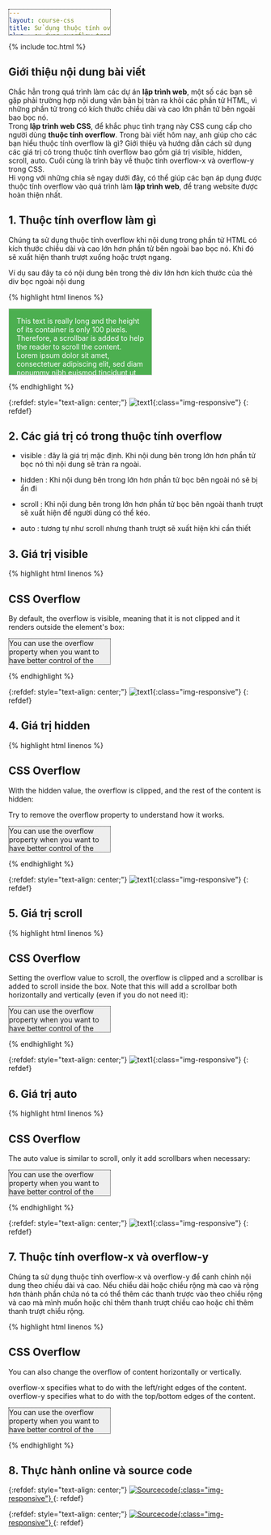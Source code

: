 ```yaml
---
layout: course-css
title: Sử dụng thuộc tính overflow trong CSS
slug : su-dung-overflow-trong-css
category: laptrinhweb
tags: [css]
summery: Overflow 
image: /images/blog/angular.png
description : Bạn đang lập trình web thì gặp trường hợp nội dung văn bản bị tràn ra khỏi các phần tử HTML. Bài viết dưới đây hướng dẫn bạn cách sử dụng thuộc tính overflow để khắc phục tình trạng trên. Trước hết cùng tìm hiểu thuộc tính overflow là gì? Sau đó lần lượt trình bày và hướng dẫn bạn cách thao tác với các giá trị có trong thuộc tính overflow gồm giá trị visible, hidden, scroll, auto. Cuối cùng là trình bày về thuộc tính overflow-x và overflow-y trong CSS. 
youtubeId: Ex3glZTCvlY
---
```


{% include toc.html %}

## **Giới thiệu nội dung bài viết**

Chắc hẳn trong quá trình làm các dự án <b>lập trình web</b>,  một số các bạn sẽ gặp phải trường hợp nội dung văn bản bị tràn ra khỏi các phần tử HTML, vì những phần tử trong có kích thước chiều dài và cao lớn phần tử bên ngoài bao bọc nó.
<br>
Trong <b>lập trình web CSS</b>, để khắc phục tình trạng này CSS cung cấp cho người dùng <b>thuộc tính overflow</b>. Trong bài viết hôm nay, anh giúp cho các bạn hiểu thuộc tính overflow là gì? Giới thiệu và hướng dẫn cách sử dụng các giá trị có trong thuộc tính overflow bao gồm giá trị visible, hidden, scroll, auto. Cuối cùng là trình bày về thuộc tính overflow-x và overflow-y trong CSS.
<br>
Hi vọng với những chia sẻ ngay dưới đây, có thể giúp các bạn áp dụng được thuộc tính overflow vào quá trình làm <b>lập trình web</b>, để trang website được hoàn thiện nhất.


## **1. Thuộc tính overflow làm gì**

Chúng ta sử dụng thuộc tính overflow khi nội dung trong phần tử HTML có kích thước chiều dài và cao lớn hơn phần tử bên ngoài bao bọc nó. Khi đó sẽ xuất hiện thanh trượt xuống hoặc trượt ngang.

Ví dụ sau đây ta có nội dung bên trong thẻ div lớn hơn kích thước của thẻ div bọc ngoài nội dung  

{% highlight html linenos %}

<!DOCTYPE html>
<html>
<head>
<style>
#overflowTest {
  background: #4CAF50;
  color: white;
  padding: 15px;
  width: 50%;
  height: 100px;
  overflow: scroll;
  border: 1px solid #ccc;
}
</style>
</head>
<body>

<div id="overflowTest">This text is really long and the height of its container is only 100 pixels. Therefore, a scrollbar is added to help the reader to scroll the content. Lorem ipsum dolor sit amet, consectetuer adipiscing elit, sed diam nonummy nibh euismod tincidunt ut laoreet dolore magna aliquam erat volutpat. Ut wisi enim ad minim veniam, quis nostrud exerci tation ullamcorper suscipit lobortis nisl ut aliquip ex ea commodo consequat. Duis autem vel eum iriure dolor in hendrerit in vulputate velit esse molestie consequat, vel illum dolore eu feugiat nulla facilisis at vero eros et accumsan et iusto odio dignissim qui blandit praesent luptatum zzril delenit augue duis dolore te feugiat nulla facilisi. Nam liber tempor cum soluta nobis eleifend option congue nihil imperdiet doming id quod mazim placerat facer possim assum. Typi non habent claritatem insitam; est usus legentis in iis qui facit eorum claritatem.</div>

</body>
</html>

{% endhighlight %}

{:refdef: style="text-align: center;"}
![text1](/images/post/css/overflow.png){:class="img-responsive"}
{: refdef}

## **2. Các giá trị có trong thuộc tính overflow**

- visible : đây là giá trị mặc định. Khi nội dung bên trong lớn hơn phần tử bọc nó thì nội dung sẽ tràn ra ngoài.

- hidden : Khi nội dung bên trong lớn hơn phần tử bọc bên ngoài nó sẽ bị ẩn đi

- scroll : Khi nội dung bên trong lớn hơn phần tử bọc bên ngoài thanh trượt sẽ xuất hiện để người dùng có thể kéo.

- auto : tương tự như scroll nhưng thanh trượt sẽ xuất hiện khi cần thiết

## **3. Giá trị visible**


{% highlight html linenos %}

<!DOCTYPE html>
<html>
<head>
<style>
div {
  background-color: #eee;
  width: 200px;
  height: 50px;
  border: 1px dotted black;
  overflow: visible;
}
</style>
</head>
<body>

<h2>CSS Overflow</h2>
<p>By default, the overflow is visible, meaning that it is not clipped and it renders outside the element's box:</p>

<div>You can use the overflow property when you want to have better control of the layout. The overflow property specifies what happens if content overflows an element's box.</div>

</body>
</html>

{% endhighlight %}

{:refdef: style="text-align: center;"}
![text1](/images/post/css/overflow1.png){:class="img-responsive"}
{: refdef}

## **4. Giá trị hidden**


{% highlight html linenos %}

<!DOCTYPE html>
<html>
<head>
<style>
div {
  background-color: #eee;
  width: 200px;
  height: 50px;
  border: 1px dotted black;
  overflow: hidden;
}
</style>
</head>
<body>

<h2>CSS Overflow</h2>
<p>With the hidden value, the overflow is clipped, and the rest of the content is hidden:</p>
<p>Try to remove the overflow property to understand how it works.</p>

<div>You can use the overflow property when you want to have better control of the layout. The overflow property specifies what happens if content overflows an element's box.</div>

</body>
</html>

{% endhighlight %}

{:refdef: style="text-align: center;"}
![text1](/images/post/css/overflow2.png){:class="img-responsive"}
{: refdef}

## **5. Giá trị scroll**

{% highlight html linenos %}

<!DOCTYPE html>
<html>
<head>
<style>
div {
  background-color: #eee;
  width: 200px;
  height: 100px;
  border: 1px dotted black;
  overflow: scroll;
}
</style>
</head>
<body>

<h2>CSS Overflow</h2>
<p>Setting the overflow value to scroll, the overflow is clipped and a scrollbar is added to scroll inside the box. Note that this will add a scrollbar both horizontally and vertically (even if you do not need it):</p>

<div>You can use the overflow property when you want to have better control of the layout. The overflow property specifies what happens if content overflows an element's box.</div>

</body>
</html>


{% endhighlight %}

{:refdef: style="text-align: center;"}
![text1](/images/post/css/overflow3.png){:class="img-responsive"}
{: refdef}

## **6. Giá trị auto**

{% highlight html linenos %}

<!DOCTYPE html>
<html>
<head>
<style>
div {
  background-color: #eee;
  width: 200px;
  height: 50px;
  border: 1px dotted black;
  overflow: auto;
}
</style>
</head>
<body>

<h2>CSS Overflow</h2>
<p>The auto value is similar to scroll, only it add scrollbars when necessary:</p>

<div>You can use the overflow property when you want to have better control of the layout. The overflow property specifies what happens if content overflows an element's box.</div>

</body>
</html>


{% endhighlight %}

{:refdef: style="text-align: center;"}
![text1](/images/post/css/overflow4.png){:class="img-responsive"}
{: refdef}

## **7. Thuộc tính overflow-x và overflow-y**

Chúng ta sử dụng thuộc tính overflow-x và overflow-y để canh chỉnh nội dung theo chiều dài và cao. Nếu chiều dài hoặc chiều rộng mà cao và rộng hơn thành phần chứa nó ta có thể thêm các thanh trược vào theo chiều rộng và cao mà mình muốn hoặc chỉ thêm thanh trượt chiều cao hoặc chỉ thêm thanh trượt chiều rộng.

{% highlight html linenos %}

<!DOCTYPE html>
<html>
<head>
<style>
div {
  background-color: #eee;
  width: 200px;
  height: 50px;
  border: 1px dotted black;
  overflow-x: hidden;
  overflow-y: scroll;
}
</style>
</head>
<body>

<h2>CSS Overflow</h2>
<p>You can also change the overflow of content horizontally or vertically.</p>
<p>overflow-x specifies what to do with the left/right edges of the content.<br>
overflow-y specifies what to do with the top/bottom edges of the content.</p>

<div>You can use the overflow property when you want to have better control of the layout. The overflow property specifies what happens if content overflows an element's box.</div>

</body>
</html>


{% endhighlight %}


## **8. Thực hành online và source code**

{:refdef: style="text-align: center;"}
<a href="https://levunguyen.com/hoc-lap-trinh-online-editor-js/" target="_blank"> ![Sourcecode ](/images/icon/tryit.png){:class="img-responsive"} </a>
{: refdef}

{:refdef: style="text-align: center;"}
<a href="https://github.com/levunguyen/CSS-Fundamental" target="_blank"> ![Sourcecode ](/images/icon/githubsource.png){:class="img-responsive"} </a>
{: refdef}












